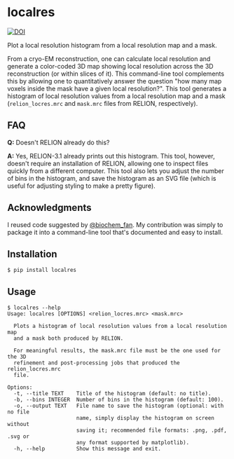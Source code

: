 # localres

[![DOI](https://zenodo.org/badge/DOI/10.5281/zenodo.3575229.svg)](https://doi.org/10.5281/zenodo.3575229)

Plot a local resolution histogram from a local resolution map and a mask.

From a cryo-EM reconstruction, one can calculate local resolution and generate a
color-coded 3D map showing local resolution across the 3D reconstruction (or
within slices of it). This command-line tool complements this by allowing one to
quantitatively answer the question "how many map voxels inside the mask have a
given local resolution?". This tool generates a histogram of local resolution
values from a local resolution map and a mask (`relion_locres.mrc` and
`mask.mrc` files from RELION, respectively).

## FAQ

**Q:** Doesn't RELION already do this?

**A:** Yes, RELION-3.1 already prints out this histogram. This tool, however,
doesn't require an installation of RELION, allowing one to inspect files quickly
from a different computer. This tool also lets you adjust the number of bins in
the histogram, and save the histogram as an SVG file (which is useful for
adjusting styling to make a pretty figure).

## Acknowledgments

I reused code suggested by
[@biochem_fan](https://twitter.com/biochem_fan/status/1161347681110962177). My
contribution was simply to package it into a command-line tool that's documented
and easy to install.

## Installation

```
$ pip install localres
```

## Usage

```
$ localres --help
Usage: localres [OPTIONS] <relion_locres.mrc> <mask.mrc>

  Plots a histogram of local resolution values from a local resolution map
  and a mask both produced by RELION.

  For meaningful results, the mask.mrc file must be the one used for the 3D
  refinement and post-processing jobs that produced the relion_locres.mrc
  file.

Options:
  -t, --title TEXT    Title of the histogram (default: no title).
  -b, --bins INTEGER  Number of bins in the histogram (default: 100).
  -o, --output TEXT   File name to save the histogram (optional: with no file
                      name, simply display the histogram on screen without
                      saving it; recommended file formats: .png, .pdf, .svg or
                      any format supported by matplotlib).
  -h, --help          Show this message and exit.
```

